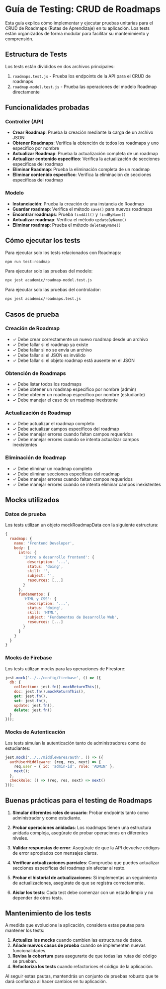 # Guía de Testing: CRUD de Roadmaps

Esta guía explica cómo implementar y ejecutar pruebas unitarias para el CRUD de Roadmaps (Rutas de Aprendizaje) en tu aplicación. Los tests están organizados de forma modular para facilitar su mantenimiento y comprensión.

## Estructura de Tests

Los tests están divididos en dos archivos principales:

1. `roadmaps.test.js` - Prueba los endpoints de la API para el CRUD de roadmaps
2. `roadmap-model.test.js` - Prueba las operaciones del modelo Roadmap directamente

## Funcionalidades probadas

### Controller (API)

- **Crear Roadmap**: Prueba la creación mediante la carga de un archivo JSON
- **Obtener Roadmaps**: Verifica la obtención de todos los roadmaps y uno específico por nombre
- **Actualizar Roadmap**: Prueba la actualización completa de un roadmap
- **Actualizar contenido específico**: Verifica la actualización de secciones específicas del roadmap
- **Eliminar Roadmap**: Prueba la eliminación completa de un roadmap
- **Eliminar contenido específico**: Verifica la eliminación de secciones específicas del roadmap

### Modelo

- **Instanciación**: Prueba la creación de una instancia de Roadmap
- **Guardar roadmap**: Verifica el método `save()` para nuevos roadmaps
- **Encontrar roadmaps**: Prueba `findAll()` y `findByName()` 
- **Actualizar roadmap**: Verifica el método `updateByName()`
- **Eliminar roadmap**: Prueba el método `deleteByName()`

## Cómo ejecutar los tests

Para ejecutar solo los tests relacionados con Roadmaps:

```bash
npm run test:roadmap
```

Para ejecutar solo las pruebas del modelo:

```bash
npx jest academic/roadmap-model.test.js
```

Para ejecutar solo las pruebas del controlador:

```bash
npx jest academic/roadmaps.test.js
```

## Casos de prueba

### Creación de Roadmap
- ✓ Debe crear correctamente un nuevo roadmap desde un archivo
- ✓ Debe fallar si el roadmap ya existe
- ✓ Debe fallar si no se envía un archivo
- ✓ Debe fallar si el JSON es inválido
- ✓ Debe fallar si el objeto roadmap está ausente en el JSON

### Obtención de Roadmaps
- ✓ Debe listar todos los roadmaps
- ✓ Debe obtener un roadmap específico por nombre (admin)
- ✓ Debe obtener un roadmap específico por nombre (estudiante)
- ✓ Debe manejar el caso de un roadmap inexistente

### Actualización de Roadmap
- ✓ Debe actualizar el roadmap completo
- ✓ Debe actualizar campos específicos del roadmap
- ✓ Debe manejar errores cuando faltan campos requeridos
- ✓ Debe manejar errores cuando se intenta actualizar campos inexistentes

### Eliminación de Roadmap
- ✓ Debe eliminar un roadmap completo
- ✓ Debe eliminar secciones específicas del roadmap
- ✓ Debe manejar errores cuando faltan campos requeridos
- ✓ Debe manejar errores cuando se intenta eliminar campos inexistentes

## Mocks utilizados

### Datos de prueba
Los tests utilizan un objeto mockRoadmapData con la siguiente estructura:

```javascript
{
  roadmap: {
    name: 'Frontend Developer',
    body: {
      intro: {
        'intro a desarrollo frontend': {
          description: '...',
          status: 'doing',
          skill: '',
          subject: '',
          resources: [...]
        }
      },
      fundamentos: {
        'HTML y CSS': {
          description: '...',
          status: 'doing',
          skill: 'HTML',
          subject: 'Fundamentos de Desarrollo Web',
          resources: [...]
        }
      }
    }
  }
}
```

### Mocks de Firebase
Los tests utilizan mocks para las operaciones de Firestore:

```javascript
jest.mock('../../config/firebase', () => ({
  db: {
    collection: jest.fn().mockReturnThis(),
    doc: jest.fn().mockReturnThis(),
    get: jest.fn(),
    set: jest.fn(),
    update: jest.fn(),
    delete: jest.fn()
  }
}));
```

### Mocks de Autenticación
Los tests simulan la autenticación tanto de administradores como de estudiantes:

```javascript
jest.mock('../../middlewares/auth', () => ({
  authUserMiddleware: (req, res, next) => {
    req.user = { id: 'admin-id', role: 'ADMIN' };
    next();
  },
  checkRole: () => (req, res, next) => next()
}));
```

## Buenas prácticas para el testing de Roadmaps

1. **Simular diferentes roles de usuario**: Probar endpoints tanto como administrador y como estudiante.

2. **Probar operaciones anidadas**: Los roadmaps tienen una estructura anidada compleja, asegúrate de probar operaciones en diferentes niveles.

3. **Validar respuestas de error**: Asegúrate de que la API devuelve códigos de error apropiados con mensajes claros.

4. **Verificar actualizaciones parciales**: Comprueba que puedes actualizar secciones específicas del roadmap sin afectar al resto.

5. **Probar el historial de actualizaciones**: Si implementas un seguimiento de actualizaciones, asegúrate de que se registra correctamente.

6. **Aislar los tests**: Cada test debe comenzar con un estado limpio y no depender de otros tests.

## Mantenimiento de los tests

A medida que evolucione la aplicación, considera estas pautas para mantener los tests:

1. **Actualiza los mocks** cuando cambien las estructuras de datos.
2. **Añade nuevos casos de prueba** cuando se implementen nuevas funcionalidades.
3. **Revisa la cobertura** para asegurarte de que todas las rutas del código se prueban.
4. **Refactoriza los tests** cuando refactorices el código de la aplicación.

Al seguir estas pautas, mantendrás un conjunto de pruebas robusto que te dará confianza al hacer cambios en tu aplicación.

